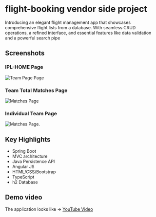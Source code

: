 # flight-booking vendor side project

Introducing an elegant flight management app that showcases comprehensive flight lists from a database. With seamless CRUD operations, a refined interface, and essential features like data validation and a powerful search pipe

## Screenshots

### IPL-HOME Page

![Team Page Page](/ipl-home.png)

### Team Total Matches Page

![Matches Page](/ipl-yearlyMatchRecord.png)

### Individual Team Page

![Matches Page](/ipl-individualTeam.png).

## Key Highlights

* Spring Boot
* MVC architecture
* Java Persistence API
* Angular JS
* HTML/CSS/Bootstrap
* TypeScript
* h2 Database

## Demo video
The application looks like -> [YouTube Video](https://youtube.com/playlist?list=PLqq-6Pq4lTTa8V613TZhGq4o8hSgkMGQ0
)  

  
